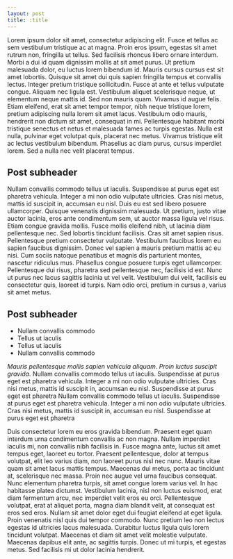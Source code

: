 ```yaml
---
layout: post
title: :title
---
```

Lorem ipsum dolor sit amet, consectetur adipiscing elit. Fusce et tellus ac sem vestibulum tristique ac at magna. Proin eros ipsum, egestas sit amet rutrum non, fringilla ut tellus. Sed facilisis rhoncus libero ornare interdum. Morbi a dui id quam dignissim mollis at sit amet purus. Ut pretium malesuada dolor, eu luctus lorem bibendum id. Mauris cursus cursus est sit amet lobortis. Quisque sit amet dui quis sapien fringilla tempus et convallis lectus. Integer pretium tristique sollicitudin. Fusce at ante et tellus vulputate congue. Aliquam nec ligula est. Vestibulum aliquet scelerisque neque, ut elementum neque mattis id. Sed non mauris quam. Vivamus id augue felis. Etiam eleifend, erat sit amet tempor tempor, nibh neque tristique lorem, pretium adipiscing nulla lorem sit amet lacus. Vestibulum odio mauris, hendrerit non dictum sit amet, consequat in mi. Pellentesque habitant morbi tristique senectus et netus et malesuada fames ac turpis egestas. Nulla est nulla, pulvinar eget volutpat quis, placerat nec metus. Vivamus tristique elit ac lectus vestibulum bibendum. Phasellus ac diam purus, cursus imperdiet lorem. Sed a nulla nec velit placerat tempus.

## Post subheader

Nullam convallis commodo tellus ut iaculis. Suspendisse at purus eget est pharetra vehicula. Integer a mi non odio vulputate ultricies. Cras nisi metus, mattis id suscipit in, accumsan eu nisl. Duis eu est sed libero posuere ullamcorper. Quisque venenatis dignissim malesuada. Ut pretium, justo vitae auctor lacinia, eros ante condimentum sem, ut auctor massa ligula vel risus. Etiam congue gravida mollis. Fusce mollis eleifend nibh, ut lacinia diam pellentesque nec. Sed lobortis tincidunt facilisis. Cras sit amet sapien risus. Pellentesque pretium consectetur vulputate. Vestibulum faucibus lorem eu sapien faucibus dignissim. Donec vel sapien a mauris pretium mattis ac eu nisi. Cum sociis natoque penatibus et magnis dis parturient montes, nascetur ridiculus mus. Phasellus congue posuere turpis eget ullamcorper. Pellentesque dui risus, pharetra sed pellentesque nec, facilisis id est. Nunc ut purus nec lacus sagittis lacinia ut vel velit. Vestibulum dui velit, facilisis eu consectetur quis, laoreet id turpis. Nam odio orci, pretium in cursus a, varius sit amet metus.

## Post subheader

* Nullam convallis commodo
* Tellus ut iaculis
* Tellus ut iaculis
* Nullam convallis commodo

*Mauris pellentesque mollis sapien vehicula aliquam. Proin luctus suscipit gravida.*
    Nullam convallis commodo tellus ut iaculis. Suspendisse at purus eget est pharetra vehicula. Integer a mi non odio vulputate ultricies. Cras nisi metus, mattis id suscipit in, accumsan eu nisl. Suspendisse at purus eget est pharetra
    Nullam convallis commodo tellus ut iaculis. Suspendisse at purus eget est pharetra vehicula. Integer a mi non odio vulputate ultricies. Cras nisi metus, mattis id suscipit in, accumsan eu nisl. Suspendisse at purus eget est pharetra

Duis consectetur lorem eu eros gravida bibendum. Praesent eget quam interdum urna condimentum convallis ac non magna. Nullam imperdiet iaculis mi, non convallis nibh facilisis in. Fusce magna ante, luctus sit amet tempus eget, laoreet eu tortor. Praesent pellentesque, dolor at tempus volutpat, elit leo varius diam, non laoreet purus nisl nec nunc. Mauris vitae quam sit amet lacus mattis tempus. Maecenas dui metus, porta ac tincidunt at, scelerisque nec massa. Proin nec augue vel urna faucibus consequat. Nunc elementum pharetra turpis, sit amet congue lorem varius vel. In hac habitasse platea dictumst. Vestibulum lacinia, nisl non luctus euismod, erat diam fermentum arcu, nec imperdiet velit eros eu orci. Pellentesque volutpat, erat at aliquet porta, magna diam blandit velit, at consequat est eros sed eros. Nullam sit amet dolor eget dui feugiat eleifend at eget ligula. Proin venenatis nisl quis dui tempor commodo. Nunc pretium leo non lectus egestas id ultricies lacus malesuada. Curabitur luctus ligula quis lorem tincidunt volutpat. Maecenas et diam sit amet velit molestie vulputate. Maecenas dapibus elit ante, ac sagittis turpis. Donec ut mi turpis, et egestas metus. Sed facilisis mi ut dolor lacinia hendrerit. 
